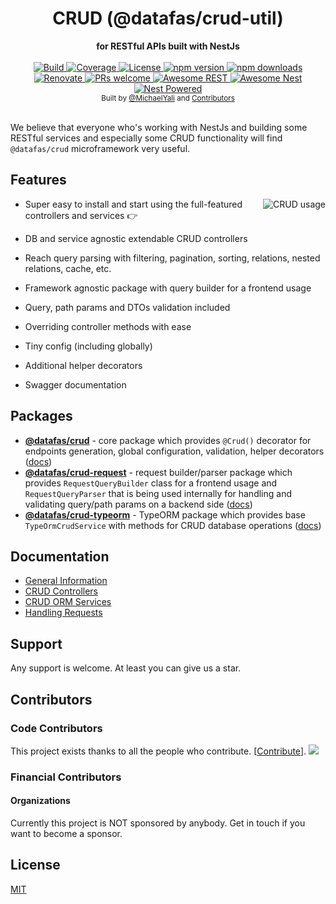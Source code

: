 <div align="center">
  <h1>CRUD (@datafas/crud-util)</h1>
</div>
<div align="center">
  <strong>for RESTful APIs built with NestJs</strong>
</div>

<br />

<div align="center">
  <a href="https://travis-ci.org/4Digital-LLC/dataui-nestjs-crud">
    <img src="https://github.com/4Digital-LLC/dataui-nestjs-crud/workflows/Tests/badge.svg" alt="Build" />
  </a>
  <a href="https://coveralls.io/github/4Digital-LLC/dataui-nestjs-crud?branch=master">
    <img src="https://coveralls.io/repos/github/4Digital-LLC/dataui-nestjs-crud/badge.svg" alt="Coverage" />
  </a>
  <a href="https://github.com/4Digital-LLC/dataui-nestjs-crud/blob/master/LICENSE">
    <img src="https://img.shields.io/github/license/4Digital-LLC/dataui-nestjs-crud.svg" alt="License" />
  </a>
  <a href="https://www.npmjs.com/package/@datafas/crud">
    <img src="https://img.shields.io/npm/v/@datafas/crud.svg" alt="npm version" />
  </a>
  <a href="https://www.npmjs.com/org/nestjsx">
    <img src="https://img.shields.io/npm/dm/@datafas/crud.svg" alt="npm downloads" />
  </a>
  <a href="https://renovatebot.com/">
    <img src="https://img.shields.io/badge/renovate-enabled-brightgreen.svg" alt="Renovate" />
  </a>
  <a href="http://makeapullrequest.com">
    <img src="https://img.shields.io/badge/PRs-welcome-brightgreen.svg?style=flat-square" alt="PRs welcome" />
  </a>
  <a href="https://github.com/marmelab/awesome-rest#nodejs">
    <img src="https://raw.githubusercontent.com/4Digital-LLC/dataui-nestjs-crud/master/img/awesome-rest.svg?sanitize=true" alt="Awesome REST" />
  </a>
  <a href="https://github.com/juliandavidmr/awesome-nestjs#components--libraries">
    <img src="https://raw.githubusercontent.com/4Digital-LLC/dataui-nestjs-crud/master/img/awesome-nest.svg?sanitize=true" alt="Awesome Nest" />
  </a>
  <a href="https://github.com/nestjs/nest">
    <img src="https://raw.githubusercontent.com/4Digital-LLC/dataui-nestjs-crud/master/img/nest-powered.svg?sanitize=true" alt="Nest Powered" />
  </a>
</div>

<div align="center">
  <sub>Built by
  <a href="https://twitter.com/MichaelYali">@MichaelYali</a> and
  <a href="https://github.com/4Digital-LLC/dataui-nestjs-crud/graphs/contributors">
    Contributors
  </a>
</div>

<br />

We believe that everyone who's working with NestJs and building some RESTful services and especially some CRUD functionality will find `@datafas/crud` microframework very useful.

## Features

<img align="right" src="https://raw.githubusercontent.com/4Digital-LLC/dataui-nestjs-crud/master/img/crud-usage2.png" alt="CRUD usage" />

- Super easy to install and start using the full-featured controllers and services :point_right:

- DB and service agnostic extendable CRUD controllers

- Reach query parsing with filtering, pagination, sorting, relations, nested relations, cache, etc.

- Framework agnostic package with query builder for a frontend usage

- Query, path params and DTOs validation included

- Overriding controller methods with ease

- Tiny config (including globally)

- Additional helper decorators

- Swagger documentation

## Packages

- [**@datafas/crud**](https://www.npmjs.com/package/@datafas/crud) - core package which provides `@Crud()` decorator for endpoints generation, global configuration, validation, helper decorators ([docs](https://4Digital-LLC.github.io/dataui-nestjs-crud/controllers/#description))
- [**@datafas/crud-request**](https://www.npmjs.com/package/@datafas/crud-request) - request builder/parser package which provides `RequestQueryBuilder` class for a frontend usage and `RequestQueryParser` that is being used internally for handling and validating query/path params on a backend side ([docs](https://4Digital-LLC.github.io/dataui-nestjs-crud/requests/#frontend-usage))
- [**@datafas/crud-typeorm**](https://www.npmjs.com/package/@datafas/crud-typeorm) - TypeORM package which provides base `TypeOrmCrudService` with methods for CRUD database operations ([docs](https://4Digital-LLC.github.io/dataui-nestjs-crud/service-typeorm/))

## Documentation

- [General Information](https://4Digital-LLC.github.io/dataui-nestjs-crud/)
- [CRUD Controllers](https://4Digital-LLC.github.io/dataui-nestjs-crud/controllers/#description)
- [CRUD ORM Services](https://4Digital-LLC.github.io/dataui-nestjs-crud/services/)
- [Handling Requests](https://4Digital-LLC.github.io/dataui-nestjs-crud/requests/#description)

## Support

Any support is welcome. At least you can give us a star.

## Contributors

### Code Contributors

This project exists thanks to all the people who contribute. [[Contribute](CONTRIBUTING.md)].
<a href="https://github.com/4Digital-LLC/dataui-nestjs-crud/graphs/contributors"><img src="https://opencollective.com/nestjsx/contributors.svg?width=890&button=false" /></a>

### Financial Contributors

#### Organizations

Currently this project is NOT sponsored by anybody. Get in touch if you want to become a sponsor.

## License

[MIT](LICENSE)
